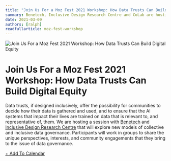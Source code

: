 ```yaml
---
title: "Join Us For a Moz Fest 2021 Workshop: How Data Trusts Can Build Digital Equity"
summary: Benetech, Inclusive Design Research Centre and CoLab are hosting a workshop on how data trusts can build collective power and equity. March 11th | Virtual | 12 pm EST
date: 2021-03-09
authors: [ralph]
readfullarticle: moz-fest-workshop
---
```


<img src="/assets/img/blog/MozFest-Social-promo.jpg" class="center-element" alt="Join Us For a Moz Fest 2021 Workshop: How Data Trusts Can Build Digital Equity" />

# Join Us For a Moz Fest 2021 Workshop: How Data Trusts Can Build Digital Equity

Data trusts, if designed inclusively, offer the possibility for communities to decide how their data is gathered and used, and to ensure that the AI systems that impact their lives are trained on data that is relevant to, and representative of, them. We are hosting a session with [Benetech](https://benetech.org/) and [Inclusive Design Research Centre](https://idrc.ocadu.ca/) that will explore new models of collective and inclusive data governance. Participants will work in groups to share the unique perspectives, interests, and community engagements that they bring to the issue of data governance.

<div class="center-text spacing--mid-xx">
  <a href="https://schedule.mozillafestival.org/session/G9ZXVQ-1" class="button--brand-outline color-red">+ Add To Calendar</a>
</div>

